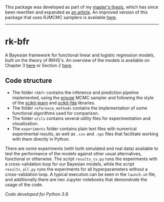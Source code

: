 This package was developed as part of my [master's thesis](https://github.com/antcc/tfm), which has since been rewritten and expanded as [an article](https://github.com/antcc/rk-bfr-preprint). An improved version of this package that uses RJMCMC samplers is available [here](https://github.com/antcc/rk-bfr-jump).

------------

# rk-bfr

A Bayesian framework for functional linear and logistic regression models, built on the theory of RKHS's. An overview of the models is available on Chapter 3 [here](https://github.com/antcc/tfm/releases/download/v1.2/masters-thesis.pdf) or Section 2 [here](https://arxiv.org/pdf/2312.14086).

## Code structure

- The folder `rkbfr` contains the inference and prediction pipeline implemented, using the [emcee](https://emcee.readthedocs.io/) MCMC sampler and following the style of the [scikit-learn](https://scikit-learn.org/) and [scikit-fda](https://fda.readthedocs.io/) libraries.
- The folder `reference_methods` contains the implementation of some functional algorithms used for comparison.
- The folder `utils` contains several utility files for experimentation and visualization.
- The `experiments` folder contains plain text files with numerical experimental results, as well as `.csv` and `.npz` files that facilitate working with them directly in Python.

There are some experiments (with both simulated and real data) available to test the performance of the models against other usual alternatives, functional or otherwise. The script `results_cv.py` runs the experiments with a cross-validation loop for our Bayesian models, while the script `results_all.py` runs the experiments for all hyperparameters without a cross-validation loop. A typical execution can be seen in the `launch.sh` file, and additionally there are two Jupyter notebooks that demonstrate the usage of the code.

*Code developed for Python 3.9.*
